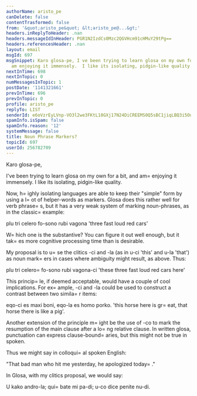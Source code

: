 ```yaml
---
authorName: aristo_pe
canDelete: false
contentTrasformed: false
from: '&quot;aristo_pe&quot; &lt;aristo_pe@...&gt;'
headers.inReplyToHeader: .nan
headers.messageIdInHeader: PGR1N2IzdCs0Mzc2QGVHcm91cHMuY29tPg==
headers.referencesHeader: .nan
layout: email
msgId: 697
msgSnippet: Karo glosa-pe, I ve been trying to learn glosa on my own for a bit, and
  am enjoying it immensely.  I like its isolating, pidgin-like quality. Now, highly
nextInTime: 698
nextInTopic: 0
numMessagesInTopic: 1
postDate: '1141321661'
prevInTime: 696
prevInTopic: 0
profile: aristo_pe
replyTo: LIST
senderId: e6oVzrEyLVnp-VO3l2we3FKtL10GXj17N24DiCREEMS0Q5sBC1jiqLBQ3i5Ou6odUbZL9bVqbOwT4no68ktCGxWQZFeSfkYD
spamInfo.isSpam: false
spamInfo.reason: '12'
systemMessage: false
title: Noun Phrase Markers?
topicId: 697
userId: 256782709
---
```


Karo glosa-pe,

I've been trying to learn glosa on my own for a bit, and am=
 enjoying
it immensely.  I like its isolating, pidgin-like quality.

Now, h=
ighly isolating languages are able to keep their "simple" form
by using a l=
ot of helper-words as markers.  Glosa does this rather
well for verb phrase=
s, but it has a very weak system of marking
noun-phrases, as in the classic=
 example:

plu tri celero fo-sono rubi vagona
'three fast loud red cars'

W=
hich one is the substantive?  You can figure it out well enough, but
it tak=
es more cognitive processing time than is desirable.  

My proposal is to u=
se the clitics -ci and -la (as in u-ci 'this' and
u-la 'that') as noun mark=
ers in cases where ambiguity might result, as
above.  Thus:

plu tri celero=
 fo-sono rubi vagona-ci
'these three fast loud red cars here'

This princip=
le, if deemed acceptable, would have a couple of cool
implications.  For ex=
ample, -ci and -la could be used to construct a
contrast between two simila=
r items:

eqo-ci es maxi boni, eqo-la es homo porko.
'this horse here is gr=
eat, that horse there is like a pig'.

Another extension of the principle m=
ight be the use of -co to mark the
resumption of the main clause after a lo=
ng relative clause.  In
written glosa, punctuation can express clause-bound=
aries, but this
might not be true in spoken.

Thus we might say in colloqui=
al spoken English:

"That bad man who hit me yesterday, he apologized today=
."

In Glosa, with my clitics proposal, we would say:

U kako andro-la; qui=
 bate mi pa-di; u-co dice penite nu-di.




